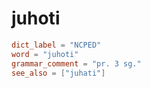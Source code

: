 # juhoti

``` toml
dict_label = "NCPED"
word = "juhoti"
grammar_comment = "pr. 3 sg."
see_also = ["juhati"]
```

